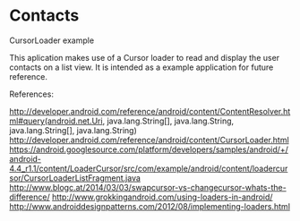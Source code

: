 Contacts
========

CursorLoader example 

This aplication makes use of a Cursor loader to read and display the user contacts on a list view.
It is intended as a example application for future reference.

References:

http://developer.android.com/reference/android/content/ContentResolver.html#query(android.net.Uri, java.lang.String[], java.lang.String, java.lang.String[], java.lang.String)
http://developer.android.com/reference/android/content/CursorLoader.html
https://android.googlesource.com/platform/developers/samples/android/+/android-4.4_r1.1/content/LoaderCursor/src/com/example/android/content/loadercursor/CursorLoaderListFragment.java
http://www.blogc.at/2014/03/03/swapcursor-vs-changecursor-whats-the-difference/
http://www.grokkingandroid.com/using-loaders-in-android/
http://www.androiddesignpatterns.com/2012/08/implementing-loaders.html
